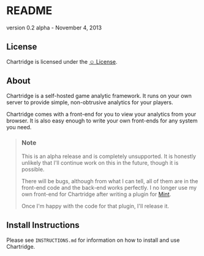 # README

version 0.2 alpha - November 4, 2013

## License
Chartridge is licensed under the [&#9786; License](https://github.com/jonstoler/The-Happy-License).


## About
Chartridge is a self-hosted game analytic framework. It runs on your own server to provide simple, non-obtrusive analytics for your players.

Chartridge comes with a front-end for you to view your analytics from your browser. It is also easy enough to write your own front-ends for any system you need.

> ### Note
> This is an alpha release and is completely unsupported. It is honestly unlikely that I'll continue work on this in the future, though it is possible.  
> 
> There will be bugs, although from what I can tell, all of them are in the front-end code and the back-end works perfectly. I no longer use my own front-end for Chartridge after writing a plugin for [Mint](http://haveamint.com/).  
> 
> Once I'm happy with the code for that plugin, I'll release it.


## Install Instructions
Please see `INSTRUCTIONS.md` for information on how to install and use Chartridge.